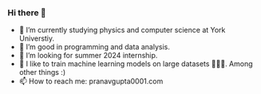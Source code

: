 ### Hi there 👋


- 🌱 I’m currently studying physics and computer science at York Universtiy. 
- 🤔 I’m good in programming and data analysis.
- 👯 I’m looking for summer 2024 internship.
- 💬 I like to train machine learning models on large datasets 🧠🤖💥. Among other things :)
- 📫 How to reach me: pranavgupta0001.com

